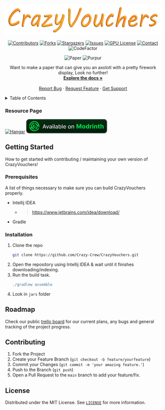<br />

<div align="center">

[![CrazyVouchers](https://raw.githubusercontent.com/RyderBelserion/Assets/main/crazycrew/webp/CrazyVouchersBanner.webp)](https://modrinth.com/plugin/crazyvouchers)

[![Contributors][contributors-shield]][contributors-url]
[![Forks][forks-shield]][forks-url]
[![Stargazers][stars-shield]][stars-url]
[![Issues][issues-shield]][issues-url]
[![GPU License][license-shield]][license-url]
[![Contact][discord-shield]][discord-url]
![CodeFactor][codefactor-shield]

![Paper](https://cdn.jsdelivr.net/gh/intergrav/devins-badges/assets/compact/supported/paper_vector.svg)
![Purpur](https://cdn.jsdelivr.net/gh/intergrav/devins-badges/assets/compact/supported/purpur_vector.svg)

  <p align="center">
    Want to make a paper that can give you an axolotl with a pretty firework display, Look no further!
    <br />
    <a href="https://docs.crazycrew.us/crazyvouchers/home"><strong>Explore the docs »</strong></a>
    <br />
    <br />
    <a href="https://github.com/Crazy-Crew/CrazyVouchers/issues/new?assignees=ryderbelserion&labels=bug&projects=&template=bugs.yml&title=%5BBug+Report%5D%3A+">Report Bug</a>
    ·
    <a href="https://github.com/Crazy-Crew/CrazyVouchers/issues/new?assignees=&labels=feature&template=feature_request.md&title=%5BFeature%5D+">Request Feature</a>
    ·
    <a href="https://discord.gg/badbones-s-live-chat-182615261403283459">Get Support</a>
  </p>
</div>

<!-- TABLE OF CONTENTS -->
<details>
  <summary>Table of Contents</summary>
  <ol>
    <li>
      <a href="#getting-started">Getting Started</a>
      <ul>
        <li><a href="#prerequisites">Prerequisites</a></li>
        <li><a href="#installation">Installation</a></li>
      </ul>
    </li>
    <li><a href="#roadmap">Roadmap</a></li>
    <li><a href="#contributing">Contributing</a></li>
    <li><a href="#license">License</a></li>
    <li><a href="#contact">Contact</a></li>
  </ol>
</details>

### Resource Page
[![Hangar](https://raw.githubusercontent.com/intergrav/devins-badges/v3/assets/compact/available/hangar_46h.png)](https://hangar.papermc.io/CrazyCrew/CrazyVouchers)
[![Modrinth](https://raw.githubusercontent.com/intergrav/devins-badges/v3/assets/compact/available/modrinth_46h.png)](https://modrinth.com/user/plugin/crazyvouchers)

## Getting Started
How to get started with contributing / maintaining your own version of CrazyVouchers!

### Prerequisites
A list of things necessary to make sure you can build CrazyVouchers properly.
* Intellij IDEA
    * > https://www.jetbrains.com/idea/download/
* Gradle

### Installation
1. Clone the repo
   ```sh
   git clone https://github.com/Crazy-Crew/CrazyVouchers.git
   ```
2. Open the repository using Intellij IDEA & wait until it finishes downloading/indexing.
3. Run the build task.
   ```gradle
   ./gradlew assemble
   ```
4. Look in `jars` folder

## Roadmap
Check our public [trello board](https://trello.com/b/gWiGLBWI) for our current plans, any bugs and general tracking of the project progress.

## Contributing
1. Fork the Project
2. Create your Feature Branch (`git checkout -b feature/yourfeature`)
3. Commit your Changes (`git commit -m 'your amazing feature.'`)
4. Push to the Branch (`git push`)
5. Open a Pull Request to the `main` branch to add your feature/fix.

## License
Distributed under the MIT License. See [`LICENSE`](/LICENSE) for more information.

[discord-shield]: https://img.shields.io/discord/182615261403283459.svg?style=flat&logo=appveyor
[discord-url]: https://discord.gg/badbones-s-live-chat-182615261403283459

[contributors-shield]: https://img.shields.io/github/contributors/Crazy-Crew/CrazyVouchers.svg?style=flat&logo=appveyor
[contributors-url]: https://github.com/Crazy-Crew/CrazyVouchers/graphs/contributors
[forks-shield]: https://img.shields.io/github/forks/Crazy-Crew/CrazyVouchers.svg?style=flat&logo=appveyor
[forks-url]: https://github.com/Crazy-Crew/CrazyVouchers/network/members
[stars-shield]: https://img.shields.io/github/stars/Crazy-Crew/CrazyVouchers.svg?style=flat&logo=appveyor
[stars-url]: https://github.com/Crazy-Crew/CrazyVouchers/stargazers
[issues-shield]: https://img.shields.io/github/issues/Crazy-Crew/CrazyVouchers.svg?style=flat&logo=appveyor
[issues-url]: https://github.com/Crazy-Crew/CrazyVouchers/issues
[license-shield]: https://img.shields.io/github/license/Crazy-Crew/CrazyVouchers.svg?style=flat&logo=appveyor
[license-url]: https://github.com/Crazy-Crew/CrazyVouchers/blob/master/LICENSE

[codefactor-shield]: https://img.shields.io/codefactor/grade/github/Crazy-Crew/CrazyVouchers/main?style=flat&logo=appveyor